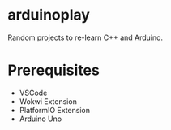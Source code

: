 # arduinoplay
Random projects to re-learn C++ and Arduino.

# Prerequisites
* VSCode
* Wokwi Extension
* PlatformIO Extension
* Arduino Uno
